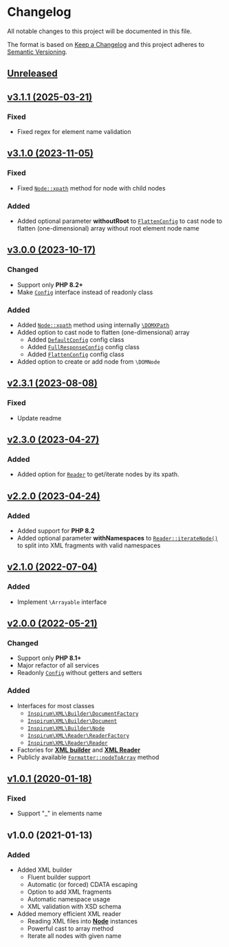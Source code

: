 # Changelog

All notable changes to this project will be documented in this file.

The format is based on [Keep a Changelog](http://keepachangelog.com/en/1.0.0/)
and this project adheres to [Semantic Versioning](http://semver.org/spec/v2.0.0.html).


## [Unreleased](https://github.com/inspirum/xml-php/compare/v3.1.1...master)


## [v3.1.1 (2025-03-21)](https://github.com/inspirum/xml-php/compare/v3.1.0...v3.1.1)
### Fixed
- Fixed regex for element name validation


## [v3.1.0 (2023-11-05)](https://github.com/inspirum/xml-php/compare/v3.0.0...v3.1.0)
### Fixed
- Fixed [`Node::xpath`](./src/Builder/Node.php) method for node with child nodes

### Added
- Added optional parameter **withoutRoot** to [`FlattenConfig`](./src/Formatter/FlattenConfig.php) to cast node to flatten (one-dimensional) array without root element node name


## [v3.0.0 (2023-10-17)](https://github.com/inspirum/xml-php/compare/v2.3.1...v3.0.0)
### Changed
- Support only **PHP 8.2+**
- Make [`Config`](./src/Formatter/Config.php) interface instead of readonly class

### Added
- Added [`Node::xpath`](./src/Builder/Node.php) method using internally [`\DOMXPath`](https://www.php.net/manual/en/class.domxpath.php)
- Added option to cast node to flatten (one-dimensional) array
  - Added [`DefaultConfig`](./src/Formatter/DefaultConfig.php) config class
  - Added [`FullResponseConfig`](./src/Formatter/FullResponseConfig.php) config class
  - Added [`FlattenConfig`](./src/Formatter/FlattenConfig.php) config class
- Added option to create or add node from `\DOMNode`


## [v2.3.1 (2023-08-08)](https://github.com/inspirum/xml-php/compare/v2.3.0...v2.3.1)
### Fixed
- Update readme


## [v2.3.0 (2023-04-27)](https://github.com/inspirum/xml-php/compare/v2.2.0...v2.3.0)
### Added
- Added option for [`Reader`](./src/Reader/Reader.php) to get/iterate nodes by its xpath.


## [v2.2.0 (2023-04-24)](https://github.com/inspirum/xml-php/compare/v2.1.0...v2.2.0)
### Added
- Added support for **PHP 8.2**
- Added optional parameter **withNamespaces** to [`Reader::iterateNode()`](./src/Reader/Reader.php) to split into XML fragments with valid namespaces


## [v2.1.0 (2022-07-04)](https://github.com/inspirum/xml-php/compare/v2.0.0...v2.1.0)
### Added
- Implement `\Arrayable` interface


## [v2.0.0 (2022-05-21)](https://github.com/inspirum/xml-php/compare/v1.0.1...v2.0.0)
### Changed
- Support only **PHP 8.1+**
- Major refactor of all services
- Readonly [`Config`](./src/Formatter/Config.php) without getters and setters

### Added
- Interfaces for most classes
  - [`Inspirum\XML\Builder\DocumentFactory`](./src/Builder/DocumentFactory.php)
  - [`Inspirum\XML\Builder\Document`](./src/Builder/Document.php)
  - [`Inspirum\XML\Builder\Node`](./src/Builder/Node.php)
  - [`Inspirum\XML\Reader\ReaderFactory`](./src/Reader/ReaderFactory.php)
  - [`Inspirum\XML\Reader\Reader`](./src/Reader/Reader.php)
- Factories for [**XML builder**](./src/Builder/Document.php) and [**XML Reader**](./src/Reader/Reader.php)
- Publicly available [`Formatter::nodeToArray`](./src/Formatter/Formatter.php) method


## [v1.0.1 (2020-01-18)](https://github.com/inspirum/xml-php/compare/v1.0.0...v1.0.1)
### Fixed
- Support "_" in elements name


## v1.0.0 (2021-01-13) 
### Added
- Added XML builder
  - Fluent builder support
  - Automatic (or forced) CDATA escaping
  - Option to add XML fragments
  - Automatic namespace usage  
  - XML validation with XSD schema
- Added memory efficient XML reader 
  - Reading XML files into [**Node**](./src/Builder/DefaultNode.php) instances
  - Powerful cast to array method
  - Iterate all nodes with given name
